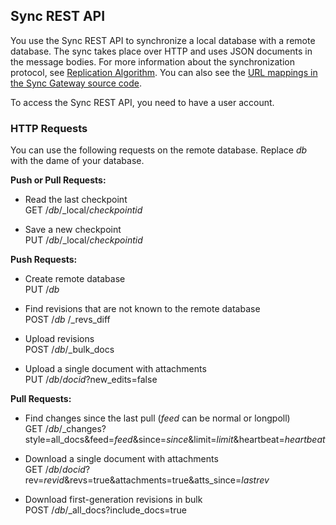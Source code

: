 ## Sync REST API

You use the Sync REST API to synchronize a local database with a remote database. The sync takes place over HTTP and uses JSON documents in the message bodies. For more information about the synchronization protocol, see [Replication Algorithm](https://github.com/couchbase/couchbase-lite-ios/wiki/Replication-Algorithm). You can also see the [URL mappings in the Sync Gateway source code](https://github.com/couchbase/sync_gateway/blob/master/src/github.com/couchbaselabs/sync_gateway/rest/routing.go).

To access the Sync REST API, you need to have a user account.


### HTTP Requests

You can use the following requests on the remote database. Replace *db* with the dame of your database.

**Push or Pull Requests:**

* Read the last checkpoint  
		GET /*db*/_local/*checkpointid*

* Save a new checkpoint  
		PUT /*db*/_local/*checkpointid*


**Push Requests:**

* Create remote database  
		PUT /*db*

* Find revisions that are not known to the remote database  
		POST /*db* /_revs_diff

* Upload revisions  
		POST /*db*/_bulk_docs

* Upload a single document with attachments  
		PUT /*db*/_docid_?new_edits=false


**Pull Requests:**

* Find changes since the last pull (_feed_ can be normal or longpoll)  
		GET /*db*/_changes?style=all_docs&feed=*feed*&since=*since*&limit=*limit*&heartbeat=*heartbeat*

* Download a single document with attachments  
		GET /*db*/*docid*?rev=*revid*&revs=true&attachments=true&atts_since=*lastrev* 

* Download first-generation revisions in bulk  
POST /*db*/_all_docs?include_docs=true

